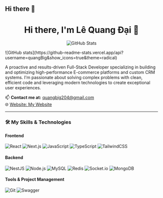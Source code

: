 ## Hi there 👋
<h1 align="center">Hi there, I'm Lê Quang Đại 👋</h1>

<!-- GitHub Stats -->
<p align="center">
  <img src="https://github-readme-stats.vercel.app/api?username=hoangvhuydev&show_icons=true&theme=radical" alt="GitHub Stats" />
</p>
![GitHub stats](https://github-readme-stats.vercel.app/api?username=quangBig&show_icons=true&theme=radical)

A proactive and results-driven Full-Stack Developer specializing in building and optimizing high-performance E-commerce platforms and custom CRM systems. I'm passionate about solving complex problems with clean, efficient code and leveraging modern technologies to create exceptional user experiences.

📫 **Contact me at:** quangbig204@gmail.com  
🌐 [Website: My Website](facehttps://www.facebook.com/quang.ai.632645/)

---

### 🛠 My Skills & Technologies

#### Frontend  
![React](https://img.shields.io/badge/-React-61DAFB?style=flat-square&logo=react&logoColor=white)
![Next.js](https://img.shields.io/badge/-Next.js-000000?style=flat-square&logo=next.js)
![JavaScript](https://img.shields.io/badge/-JavaScript-F7DF1E?style=flat-square&logo=javascript&logoColor=black)
![TypeScript](https://img.shields.io/badge/-TypeScript-3178C6?style=flat-square&logo=typescript&logoColor=white)
![TailwindCSS](https://img.shields.io/badge/-Tailwind%20CSS-38B2AC?style=flat-square&logo=tailwind-css&logoColor=white)

#### Backend  

![NestJS](https://img.shields.io/badge/-NestJS-E0234E?style=flat-square&logo=nestjs&logoColor=white)
![Node.js](https://img.shields.io/badge/-Node.js-339933?style=flat-square&logo=node.js&logoColor=white)
![MySQL](https://img.shields.io/badge/-MySQL-4479A1?style=flat-square&logo=mysql&logoColor=white)
![Redis](https://img.shields.io/badge/-Redis-DC382D?style=flat-square&logo=redis&logoColor=white)
![Socket.io](https://img.shields.io/badge/-Socket.io-010101?style=flat-square&logo=socket.io&logoColor=white)
![MongoDB](https://img.shields.io/badge/-MongoDB-47A248?style=flat-square&logo=mongodb&logoColor=white)



#### Tools & Project Management  
![Git](https://img.shields.io/badge/-Git-F05032?style=flat-square&logo=git&logoColor=white)
![Swagger](https://img.shields.io/badge/-Swagger-85EA2D?style=flat-square&logo=swagger&logoColor=black)
